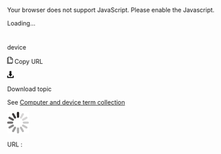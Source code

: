 Your browser does not support JavaScript. Please enable the Javascript.

Loading...

# 

device

![Copy URL](device_files/Copy.png)
Copy URL

![Download](device_files/Download.png)

Download topic

See [Computer and device term collection](https://worldready.cloudapp.net/Styleguide/Read?id=2700&topicid=26597)

![In progress](device_files/activity-large.gif)

URL :
